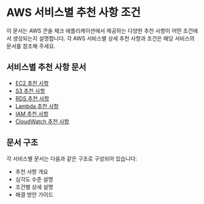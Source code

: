 # AWS 서비스별 추천 사항 조건

이 문서는 AWS 콘솔 체크 애플리케이션에서 제공하는 다양한 추천 사항이 어떤 조건에서 생성되는지 설명합니다. 
각 AWS 서비스별 상세 추천 사항과 조건은 해당 서비스의 문서를 참조해 주세요.

## 서비스별 추천 사항 문서

- [EC2 추천 사항](./ec2/README.md)
- [S3 추천 사항](./s3/README.md)
- [RDS 추천 사항](./rds/README.md)
- [Lambda 추천 사항](./lambda/README.md)
- [IAM 추천 사항](./iam/README.md)
- [CloudWatch 추천 사항](./cloudwatch/README.md)

## 문서 구조

각 서비스별 문서는 다음과 같은 구조로 구성되어 있습니다:

- 추천 사항 개요
- 심각도 수준 설명
- 조건별 상세 설명
- 해결 방안 가이드
